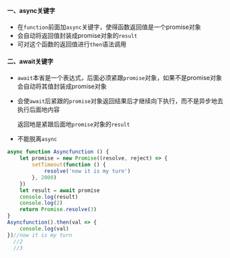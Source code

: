 #### 一、async关键字

* 在`function`前面加`async`关键字，使得函数返回值是一个promise对象
* 会自动将返回值封装成promise对象的`result`
* 可对这个函数的返回值进行`then`语法调用

#### 二、await关键字

* `await`本省是一个表达式，后面必须紧跟`promise`对象，如果不是promise对象会自动将其值封装成promise对象

* 会使`await`后紧跟的`promise`对象返回结果后才继续向下执行，而不是异步地去执行后面地内容

  返回地是紧跟后面地`promise`对象的`result`
  
* 不能脱离`async`

``` javascript
async function Asyncfunction () {
    let promise = new Promise((resolve, reject) => {
        setTimeout(function () {
            resolve('now it is my turn')
        }, 2000)
    })
    let result = await promise
    console.log(result)
    console.log(2)
    return Promise.resolve(3)
}
Asyncfunction().then(val => {
    console.log(val)
})//now it is my turn
  //2
  //3
```

